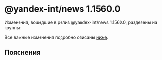 # @yandex-int/news 1.1560.0

<!-- ЧЕЛОВЕЧЕСКОЕ ВСТУПЛЕНИЕ -->

Изменения, вошедшие в релиз @yandex-int/news 1.1560.0, разделены на группы:

Все важные изменения подробно описаны [ниже](#Пояснения).

## Пояснения


